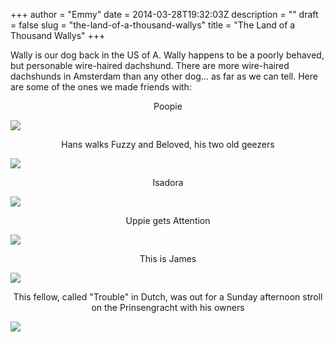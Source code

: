 +++
author = "Emmy"
date = 2014-03-28T19:32:03Z
description = ""
draft = false
slug = "the-land-of-a-thousand-wallys"
title = "The Land of a Thousand Wallys"
+++


Wally is our dog back in the US of A. Wally happens to be a poorly behaved, but personable wire-haired dachshund. There are more wire-haired dachshunds in Amsterdam than any other dog… as far as we can tell. Here are some of the ones we made friends with:

<center>Poopie</center>

[![](/images/2014/03/IMG_2733-200x300.jpg)](/images/2014/03/IMG_2733.jpg)

<center>Hans walks Fuzzy and Beloved, his two old geezers</center>

[![](/images/2014/03/IMG_2734-300x200.jpg)](/images/2014/03/IMG_2734.jpg)

<center>Isadora</center>

[![](/images/2014/03/IMG_2741-300x200.jpg)](/images/2014/03/IMG_2741.jpg)

<center>Uppie gets Attention</center>

[![](/images/2014/03/IMG_2726-300x200.jpg)](/images/2014/03/IMG_2726.jpg)

<center>This is James</center>

[![](/images/2014/03/IMG_2727-300x200.jpg)](/images/2014/03/IMG_2727.jpg)

<center>This fellow, called "Trouble" in Dutch, was out for a Sunday afternoon stroll on the Prinsengracht with his owners</center>

[![](/images/2014/03/top-view-of-trouble-300x225.jpg)](/images/2014/03/top-view-of-trouble.jpg)

